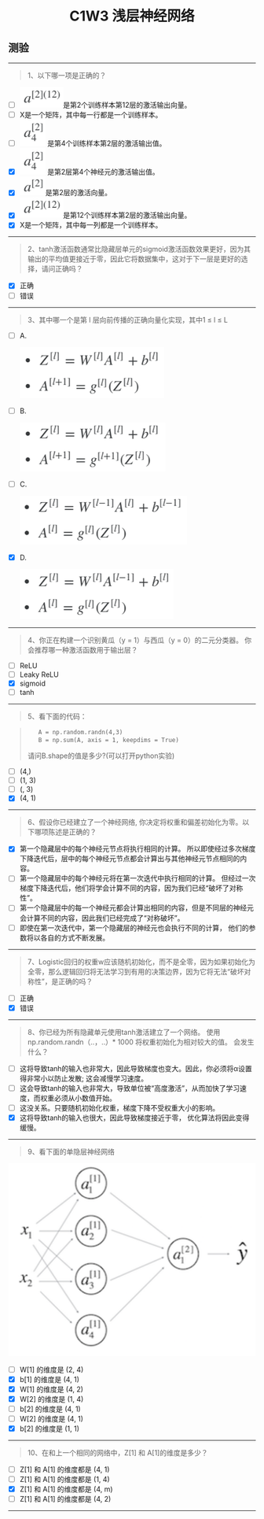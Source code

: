<h1 align="center">C1W3 浅层神经网络</h1>

## 测验
___
> 1、以下哪一项是正确的？
- [ ] ![a212](./testAssests/C1W3/a212.jpg)是第2个训练样本第12层的激活输出向量。
- [ ] X是一个矩阵，其中每一行都是一个训练样本。
- [ ] ![a24](./testAssests/C1W3/a24.jpg) 是第4个训练样本第2层的激活输出值。
- [x] ![a24](./testAssests/C1W3/a24.jpg) 是第2层第4个神经元的激活输出值。
- [x] ![a2](./testAssests/C1W3/a2.jpg)是第2层的激活向量。
- [x] ![a212](./testAssests/C1W3/a212.jpg)是第12个训练样本第2层的激活输出向量。
- [x] X是一个矩阵，其中每一列都是一个训练样本。
___
> 2、tanh激活函数通常比隐藏层单元的sigmoid激活函数效果更好，因为其输出的平均值更接近于零，因此它将数据集中，这对于下一层是更好的选择，请问正确吗？
- [x] 正确
- [ ] 错误
___
> 3、其中哪一个是第 l 层向前传播的正确向量化实现，其中1 ≤ l ≤ L
- [ ] A.

  ![formula1](./testAssests/C1W3/formula1.jpg)
- [ ] B.

  ![formula2](./testAssests/C1W3/formula2.jpg)
- [ ] C.

  ![formula3](./testAssests/C1W3/formula3.jpg)
- [x] D.

  ![formula4](./testAssests/C1W3/formula4.jpg)
___
> 4、你正在构建一个识别黄瓜（y = 1）与西瓜（y = 0）的二元分类器。 你会推荐哪一种激活函数用于输出层？
- [ ] ReLU
- [ ] Leaky ReLU
- [x] sigmoid
- [ ] tanh
___
> 5、看下面的代码：

>        A = np.random.randn(4,3)
>        B = np.sum(A, axis = 1, keepdims = True)
> 请问B.shape的值是多少?(可以打开python实验)
- [ ] (4,)
- [ ] (1, 3)
- [ ] (, 3)
- [x] (4, 1)
___
> 6、假设你已经建立了一个神经网络, 你决定将权重和偏差初始化为零。以下哪项陈述是正确的？
- [x] 第一个隐藏层中的每个神经元节点将执行相同的计算。 所以即使经过多次梯度下降迭代后，层中的每个神经元节点都会计算出与其他神经元节点相同的内容。
- [ ] 第一个隐藏层中的每个神经元将在第一次迭代中执行相同的计算。 但经过一次梯度下降迭代后，他们将学会计算不同的内容，因为我们已经“破坏了对称性”。
- [ ] 第一个隐藏层中的每一个神经元都会计算出相同的内容，但是不同层的神经元会计算不同的内容，因此我们已经完成了“对称破坏”。
- [ ] 即使在第一次迭代中，第一个隐藏层的神经元也会执行不同的计算， 他们的参数将以各自的方式不断发展。
___
> 7、Logistic回归的权重w应该随机初始化，而不是全零，因为如果初始化为全零，那么逻辑回归将无法学习到有用的决策边界，因为它将无法“破坏对称性”，是正确的吗？
- [ ] 正确
- [x] 错误
___

> 8、你已经为所有隐藏单元使用tanh激活建立了一个网络。 使用np.random.randn（..，..）* 1000 将权重初始化为相对较大的值。 会发生什么？
- [ ] 这将导致tanh的输入也非常大，因此导致梯度也变大。因此，你必须将α设置得非常小以防止发散; 这会减慢学习速度。
- [ ] 这会导致tanh的输入也非常大，导致单位被“高度激活”，从而加快了学习速度，而权重必须从小数值开始。
- [ ] 这没关系。只要随机初始化权重，梯度下降不受权重大小的影响。
- [x] 这将导致tanh的输入也很大，因此导致梯度接近于零， 优化算法将因此变得缓慢。   
___
> 9、看下面的单隐层神经网络 

![oneHiddenLaynerNN](./testAssests/C1W3/oneHiddenLaynerNN.jpg)
- [ ] W[1] 的维度是 (2, 4)
- [x] b[1] 的维度是 (4, 1)
- [x] W[1] 的维度是 (4, 2)
- [x] W[2] 的维度是 (1, 4)
- [ ] b[2] 的维度是 (4, 1)
- [ ] W[2] 的维度是 (4, 1)
- [x] b[2] 的维度是 (1, 1)
___
> 10、在和上一个相同的网络中，Z[1] 和 A[1]的维度是多少？
- [ ] Z[1] 和 A[1] 的维度都是 (4, 1)
- [ ] Z[1] 和 A[1] 的维度都是 (1, 4)
- [x] Z[1] 和 A[1] 的维度都是 (4, m)
- [ ] Z[1] 和 A[1] 的维度都是 (4, 2)
___

